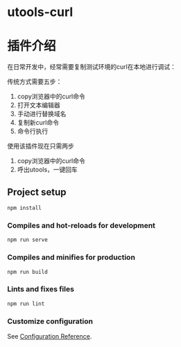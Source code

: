 # utools-curl

# 插件介绍

在日常开发中，经常需要复制测试环境的curl在本地进行调试：

传统方式需要五步：

1. copy浏览器中的curl命令
2. 打开文本编辑器
3. 手动进行替换域名
4. 复制新curl命令
5. 命令行执行

使用该插件现在只需两步

1. copy浏览器中的curl命令
2. 呼出utools，一键回车

## Project setup

```
npm install
```

### Compiles and hot-reloads for development

```
npm run serve
```

### Compiles and minifies for production
```
npm run build
```

### Lints and fixes files
```
npm run lint
```

### Customize configuration
See [Configuration Reference](https://cli.vuejs.org/config/).
